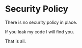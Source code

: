 # Security Policy

There is no security policy in place.

If you leak my code I will find you.

That is all.
